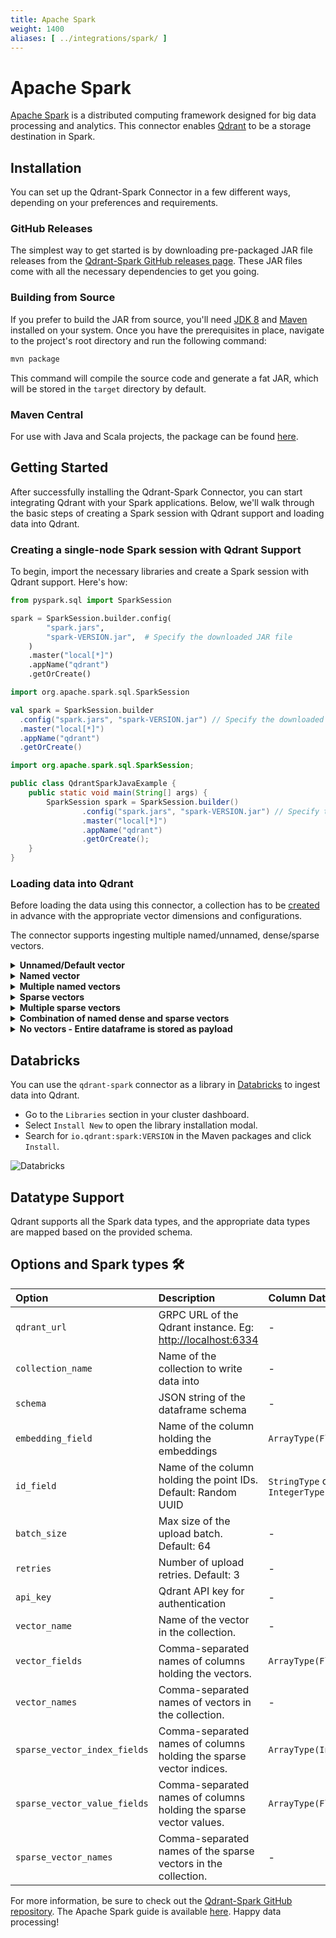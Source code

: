 ```yaml
---
title: Apache Spark
weight: 1400
aliases: [ ../integrations/spark/ ]
---
```


# Apache Spark

[Apache Spark](https://spark.apache.org/) is a distributed computing framework designed for big data processing and analytics. This connector enables [Qdrant](https://qdrant.tech/) to be a storage destination in Spark.

## Installation

You can set up the Qdrant-Spark Connector in a few different ways, depending on your preferences and requirements.

### GitHub Releases

The simplest way to get started is by downloading pre-packaged JAR file releases from the [Qdrant-Spark GitHub releases page](https://github.com/qdrant/qdrant-spark/releases). These JAR files come with all the necessary dependencies to get you going.

### Building from Source

If you prefer to build the JAR from source, you'll need [JDK 8](https://www.azul.com/downloads/#zulu) and [Maven](https://maven.apache.org/) installed on your system. Once you have the prerequisites in place, navigate to the project's root directory and run the following command:

```bash
mvn package
```

This command will compile the source code and generate a fat JAR, which will be stored in the `target` directory by default.

### Maven Central

For use with Java and Scala projects, the package can be found [here](https://central.sonatype.com/artifact/io.qdrant/spark).

## Getting Started

After successfully installing the Qdrant-Spark Connector, you can start integrating Qdrant with your Spark applications. Below, we'll walk through the basic steps of creating a Spark session with Qdrant support and loading data into Qdrant.

### Creating a single-node Spark session with Qdrant Support

To begin, import the necessary libraries and create a Spark session with Qdrant support. Here's how:

```python
from pyspark.sql import SparkSession

spark = SparkSession.builder.config(
        "spark.jars",
        "spark-VERSION.jar",  # Specify the downloaded JAR file
    )
    .master("local[*]")
    .appName("qdrant")
    .getOrCreate()
```

```scala
import org.apache.spark.sql.SparkSession

val spark = SparkSession.builder
  .config("spark.jars", "spark-VERSION.jar") // Specify the downloaded JAR file
  .master("local[*]")
  .appName("qdrant")
  .getOrCreate()
```

```java
import org.apache.spark.sql.SparkSession;

public class QdrantSparkJavaExample {
    public static void main(String[] args) {
        SparkSession spark = SparkSession.builder()
                .config("spark.jars", "spark-VERSION.jar") // Specify the downloaded JAR file
                .master("local[*]")
                .appName("qdrant")
                .getOrCreate(); 
    }
}
```

### Loading data into Qdrant

<aside role="status">Before loading the data using this connector, a collection has to be <a href="https://qdrant.tech/documentation/concepts/collections/#create-a-collection">created</a> in advance with the appropriate vector dimensions and configurations.</aside>

The connector supports ingesting multiple named/unnamed, dense/sparse vectors.

<details>
  <summary><b>Unnamed/Default vector</b></summary>

```python
  <pyspark.sql.DataFrame>
   .write
   .format("io.qdrant.spark.Qdrant")
   .option("qdrant_url", <QDRANT_GRPC_URL>)
   .option("collection_name", <QDRANT_COLLECTION_NAME>)
   .option("embedding_field", <EMBEDDING_FIELD_NAME>)  # Expected to be a field of type ArrayType(FloatType)
   .option("schema", <pyspark.sql.DataFrame>.schema.json())
   .mode("append")
   .save()
```

</details>

<details>
  <summary><b>Named vector</b></summary>

```python
  <pyspark.sql.DataFrame>
   .write
   .format("io.qdrant.spark.Qdrant")
   .option("qdrant_url", <QDRANT_GRPC_URL>)
   .option("collection_name", <QDRANT_COLLECTION_NAME>)
   .option("embedding_field", <EMBEDDING_FIELD_NAME>)  # Expected to be a field of type ArrayType(FloatType)
   .option("vector_name", <VECTOR_NAME>)
   .option("schema", <pyspark.sql.DataFrame>.schema.json())
   .mode("append")
   .save()
```

> #### NOTE
>
> The `embedding_field` and `vector_name` options are maintained for backward compatibility. It is recommended to use `vector_fields` and `vector_names` for named vectors as shown below.

</details>

<details>
  <summary><b>Multiple named vectors</b></summary>

```python
  <pyspark.sql.DataFrame>
   .write
   .format("io.qdrant.spark.Qdrant")
   .option("qdrant_url", "<QDRANT_GRPC_URL>")
   .option("collection_name", "<QDRANT_COLLECTION_NAME>")
   .option("vector_fields", "<COLUMN_NAME>,<ANOTHER_COLUMN_NAME>")
   .option("vector_names", "<VECTOR_NAME>,<ANOTHER_VECTOR_NAME>")
   .option("schema", <pyspark.sql.DataFrame>.schema.json())
   .mode("append")
   .save()
```

</details>

<details>
  <summary><b>Sparse vectors</b></summary>

```python
  <pyspark.sql.DataFrame>
   .write
   .format("io.qdrant.spark.Qdrant")
   .option("qdrant_url", "<QDRANT_GRPC_URL>")
   .option("collection_name", "<QDRANT_COLLECTION_NAME>")
   .option("sparse_vector_value_fields", "<COLUMN_NAME>")
   .option("sparse_vector_index_fields", "<COLUMN_NAME>")
   .option("sparse_vector_names", "<SPARSE_VECTOR_NAME>")
   .option("schema", <pyspark.sql.DataFrame>.schema.json())
   .mode("append")
   .save()
```

</details>

<details>
  <summary><b>Multiple sparse vectors</b></summary>

```python
  <pyspark.sql.DataFrame>
   .write
   .format("io.qdrant.spark.Qdrant")
   .option("qdrant_url", "<QDRANT_GRPC_URL>")
   .option("collection_name", "<QDRANT_COLLECTION_NAME>")
   .option("sparse_vector_value_fields", "<COLUMN_NAME>,<ANOTHER_COLUMN_NAME>")
   .option("sparse_vector_index_fields", "<COLUMN_NAME>,<ANOTHER_COLUMN_NAME>")
   .option("sparse_vector_names", "<SPARSE_VECTOR_NAME>,<ANOTHER_SPARSE_VECTOR_NAME>")
   .option("schema", <pyspark.sql.DataFrame>.schema.json())
   .mode("append")
   .save()
```

</details>

<details>
  <summary><b>Combination of named dense and sparse vectors</b></summary>

```python
  <pyspark.sql.DataFrame>
   .write
   .format("io.qdrant.spark.Qdrant")
   .option("qdrant_url", "<QDRANT_GRPC_URL>")
   .option("collection_name", "<QDRANT_COLLECTION_NAME>")
   .option("vector_fields", "<COLUMN_NAME>,<ANOTHER_COLUMN_NAME>")
   .option("vector_names", "<VECTOR_NAME>,<ANOTHER_VECTOR_NAME>")
   .option("sparse_vector_value_fields", "<COLUMN_NAME>,<ANOTHER_COLUMN_NAME>")
   .option("sparse_vector_index_fields", "<COLUMN_NAME>,<ANOTHER_COLUMN_NAME>")
   .option("sparse_vector_names", "<SPARSE_VECTOR_NAME>,<ANOTHER_SPARSE_VECTOR_NAME>")
   .option("schema", <pyspark.sql.DataFrame>.schema.json())
   .mode("append")
   .save()
```

</details>

<details>
  <summary><b>No vectors - Entire dataframe is stored as payload</b></summary>

```python
  <pyspark.sql.DataFrame>
   .write
   .format("io.qdrant.spark.Qdrant")
   .option("qdrant_url", "<QDRANT_GRPC_URL>")
   .option("collection_name", "<QDRANT_COLLECTION_NAME>")
   .option("schema", <pyspark.sql.DataFrame>.schema.json())
   .mode("append")
   .save()
```

</details>

## Databricks

You can use the `qdrant-spark` connector as a library in [Databricks](https://www.databricks.com/) to ingest data into Qdrant.

- Go to the `Libraries` section in your cluster dashboard.
- Select `Install New` to open the library installation modal.
- Search for `io.qdrant:spark:VERSION` in the Maven packages and click `Install`.

![Databricks](/documentation/frameworks/spark/databricks.png)

## Datatype Support

Qdrant supports all the Spark data types, and the appropriate data types are mapped based on the provided schema.

## Options and Spark types 🛠️

| Option                       | Description                                                         | Column DataType               | Required |
| :--------------------------- | :------------------------------------------------------------------ | :---------------------------- | :------- |
| `qdrant_url`                 | GRPC URL of the Qdrant instance. Eg: <http://localhost:6334>        | -                             | ✅       |
| `collection_name`            | Name of the collection to write data into                           | -                             | ✅       |
| `schema`                     | JSON string of the dataframe schema                                 | -                             | ✅       |
| `embedding_field`            | Name of the column holding the embeddings                           | `ArrayType(FloatType)`        | ❌       |
| `id_field`                   | Name of the column holding the point IDs. Default: Random UUID      | `StringType` or `IntegerType` | ❌       |
| `batch_size`                 | Max size of the upload batch. Default: 64                           | -                             | ❌       |
| `retries`                    | Number of upload retries. Default: 3                                | -                             | ❌       |
| `api_key`                    | Qdrant API key for authentication                                   | -                             | ❌       |
| `vector_name`                | Name of the vector in the collection.                               | -                             | ❌       |
| `vector_fields`              | Comma-separated names of columns holding the vectors.               | `ArrayType(FloatType)`        | ❌       |
| `vector_names`               | Comma-separated names of vectors in the collection.                 | -                             | ❌       |
| `sparse_vector_index_fields` | Comma-separated names of columns holding the sparse vector indices. | `ArrayType(IntegerType)`      | ❌       |
| `sparse_vector_value_fields` | Comma-separated names of columns holding the sparse vector values.  | `ArrayType(FloatType)`        | ❌       |
| `sparse_vector_names`        | Comma-separated names of the sparse vectors in the collection.      | -                             | ❌       |

For more information, be sure to check out the [Qdrant-Spark GitHub repository](https://github.com/qdrant/qdrant-spark). The Apache Spark guide is available [here](https://spark.apache.org/docs/latest/quick-start.html). Happy data processing!
